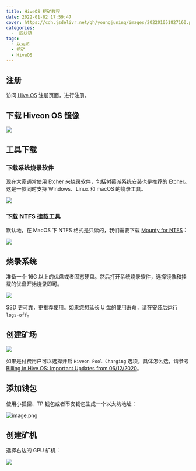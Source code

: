 ```yaml
---
title: HiveOS 挖矿教程
date: 2022-01-02 17:59:47
cover: https://cdn.jsdelivr.net/gh/youngjuning/images/202201051827160.png
categories:
  -  区块链
tags:
  - 以太坊
  - 挖矿
  - HiveOS
---
```


## 注册

访问 [Hive OS](https://hiveos.farm?ref=1281801) 注册页面，进行注册。

## 下载 Hiveon OS 镜像

![](https://p9-juejin.byteimg.com/tos-cn-i-k3u1fbpfcp/820c8deff62649a4acc265c35ec678eb~tplv-k3u1fbpfcp-watermark.image)

## 工具下载

### 下载系统烧录软件

现在大家通常使用 Etcher 来烧录软件，包括树莓派系统安装也是推荐的 [Etcher](https://www.balena.io/etcher/)。这是一款同时支持 Windows、Linux 和 macOS 的烧录工具。

![](https://p1-juejin.byteimg.com/tos-cn-i-k3u1fbpfcp/ec9f83f50a4e4ae382fed807d23e30f3~tplv-k3u1fbpfcp-watermark.image)

### 下载 NTFS 挂载工具

默认地，在 MacOS 下 NTFS 格式是只读的，我们需要下载 [Mounty for NTFS](https://mounty.app/)：

![](https://p3-juejin.byteimg.com/tos-cn-i-k3u1fbpfcp/0ef09de5d0d14c62bceddb4077f640e4~tplv-k3u1fbpfcp-watermark.image)

## 烧录系统

准备一个 16G 以上的优盘或者固态硬盘。然后打开系统烧录软件，选择镜像和挂载的优盘开始烧录即可。

![](https://p3-juejin.byteimg.com/tos-cn-i-k3u1fbpfcp/a7fe6dd226794e39972b4f6a6cb9ad6c~tplv-k3u1fbpfcp-watermark.image)

SSD 更可靠，更推荐使用。如果您想延长 U 盘的使用寿命，请在安装后运行 `logs-off`。

## 创建矿场

![](https://p1-juejin.byteimg.com/tos-cn-i-k3u1fbpfcp/460c3dac64dc46f58fb8b9abaeaa4775~tplv-k3u1fbpfcp-watermark.image)

如果是付费用户可以选择开启 `Hiveon Pool Charging` 选项，具体怎么选，请参考 [Billing in Hive OS: Important Updates from 06/12/2020](https://medium.com/hiveon/hiveon-pool-important-updates-cd4f1be00f0a)。

## 添加钱包

使用小狐狸、TP 钱包或者币安钱包生成一个以太坊地址：

![image.png](https://p1-juejin.byteimg.com/tos-cn-i-k3u1fbpfcp/ef4237818225416697e4851f3f05edba~tplv-k3u1fbpfcp-watermark.image)

## 创建矿机

选择右边的 GPU 矿机：

![](https://p3-juejin.byteimg.com/tos-cn-i-k3u1fbpfcp/b1a86ce3441a4b729b60e9195bc75e34~tplv-k3u1fbpfcp-watermark.image)
